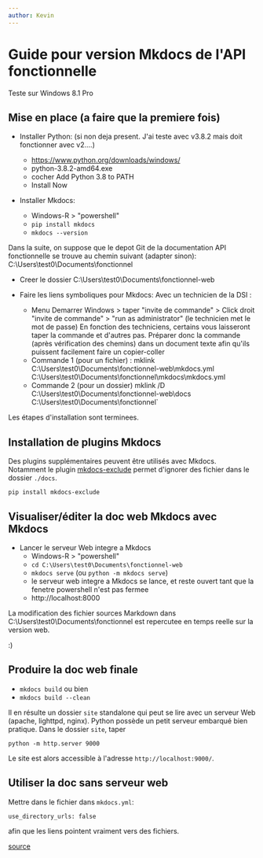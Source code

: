 ```yaml
---
author: Kevin
---
```


# Guide pour version Mkdocs de l'API fonctionnelle

Teste sur Windows 8.1 Pro

## Mise en place (a faire que la premiere fois)

- Installer Python: (si non deja present. J'ai teste avec v3.8.2 mais doit fonctionner avec v2....)
  - https://www.python.org/downloads/windows/
  - python-3.8.2-amd64.exe
  - cocher Add Python 3.8 to PATH
  - Install Now

- Installer Mkdocs:
  - Windows-R > "powershell"
  - `pip install mkdocs`
  - `mkdocs --version`

Dans la suite, on suppose que le depot Git de la documentation API fonctionnelle se trouve au chemin suivant (adapter sinon):
C:\Users\test0\Documents\fonctionnel

- Creer le dossier C:\Users\test0\Documents\fonctionnel-web

- Faire les liens symboliques pour Mkdocs:
Avec un technicien de la DSI : 
  - Menu Demarrer Windows > taper "invite de commande" > Click droit "invite de commande" > "run as administrator" (le technicien met le mot de passe)
  En fonction des techniciens, certains vous laisseront taper la commande et d'autres pas. Préparer donc la commande (après vérification des chemins) dans un document texte afin qu'ils puissent facilement faire un copier-coller
  - Commande 1 (pour un fichier) :
  mklink C:\Users\test0\Documents\fonctionnel-web\mkdocs.yml C:\Users\test0\Documents\fonctionnel\mkdocs\mkdocs.yml
  - Commande 2 (pour un dossier)
 mklink /D C:\Users\test0\Documents\fonctionnel-web\docs C:\Users\test0\Documents\fonctionnel`
  

Les étapes d'installation sont terminees.

## Installation de plugins Mkdocs

Des plugins supplémentaires peuvent être utilisés avec Mkdocs. Notamment
le plugin [mkdocs-exclude](https://pypi.org/project/mkdocs-exclude/) permet d'ignorer des fichier dans le dossier `./docs`.

```
pip install mkdocs-exclude
```

## Visualiser/éditer la doc web Mkdocs avec Mkdocs

- Lancer le serveur Web integre a Mkdocs
  - Windows-R > "powershell"
  - `cd C:\Users\test0\Documents\fonctionnel-web`
  - `mkdocs serve` (ou `python -m mkdocs serve`)
  - le serveur web integre a Mkdocs se lance, et reste ouvert tant que la fenetre powershell n'est pas fermee
  - http://localhost:8000

La modification des fichier sources Markdown dans 
C:\Users\test0\Documents\fonctionnel
est repercutee en temps reelle sur la version web.

:)

## Produire la doc web finale

- `mkdocs build`
ou bien
- `mkdocs build --clean`

Il en résulte un dossier `site` standalone qui peut se lire avec un
serveur Web (apache, lighttpd, nginx). Python possède un petit serveur
embarqué bien pratique. Dans le dossier `site`, taper

```
python -m http.server 9000
```

Le site est alors accessible à l'adresse `http://localhost:9000/`.

## Utiliser la doc sans serveur web

Mettre dans le fichier dans `mkdocs.yml`:
```
use_directory_urls: false
```
afin que les liens pointent vraiment vers des fichiers.


[source](https://www.mkdocs.org/user-guide/configuration/#use_directory_urls)
